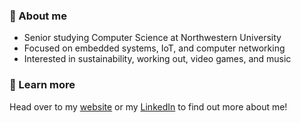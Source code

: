 ### :wave: About me
* Senior studying Computer Science at Northwestern University
* Focused on embedded systems, IoT, and computer networking
* Interested in sustainability, working out, video games, and music

### :thought_balloon: Learn more
Head over to my [website](https://alexander-kang.github.io/) or my [LinkedIn](https://www.linkedin.com/in/akang/) to find out more about me!
